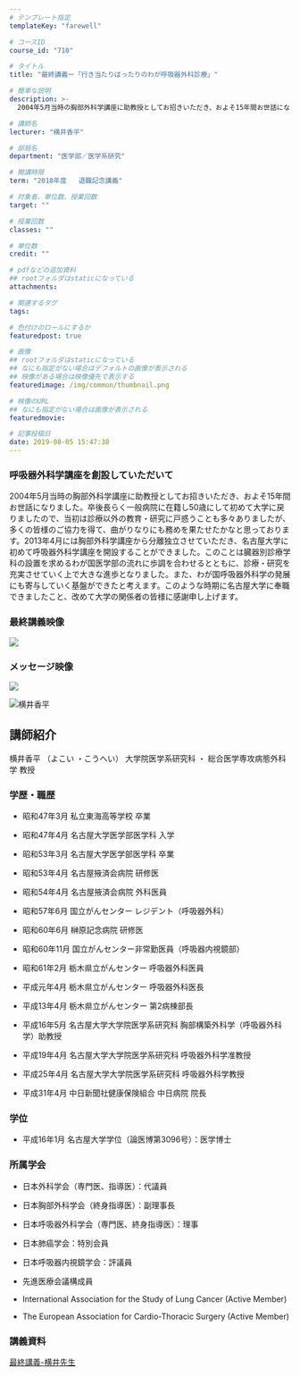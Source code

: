 ```yaml
---
# テンプレート指定
templateKey: "farewell"

# コースID
course_id: "710"

# タイトル
title: "最終講義ー「行き当たりばったりのわが呼吸器外科診療」"

# 簡単な説明
description: >-
  2004年5月当時の胸部外科学講座に助教授としてお招きいただき、およそ15年間お世話になりました。卒後長らく一般病院に在籍し50歳にして初めて大学に戻りましたので、当初は診療以外の教育・研究に...

# 講師名
lecturer: "横井香平"

# 部局名
department: "医学部／医学系研究"

# 開講時限
term: "2018年度	退職記念講義"

# 対象者、単位数、授業回数
target: ""

# 授業回数
classes: ""

# 単位数
credit: ""

# pdfなどの追加資料
## rootフォルダはstaticになっている
attachments: 

# 関連するタグ
tags:

# 色付けのロールにするか
featuredpost: true

# 画像
## rootフォルダはstaticになっている
## なにも指定がない場合はデフォルトの画像が表示される
## 映像がある場合は映像優先で表示する
featuredimage: /img/common/thumbnail.png

# 映像のURL
## なにも指定がない場合は画像が表示される
featuredmovie: 

# 記事投稿日
date: 2019-08-05 15:47:38
---
```


### 呼吸器外科学講座を創設していただいて


2004年5月当時の胸部外科学講座に助教授としてお招きいただき、およそ15年間お世話になりました。卒後長らく一般病院に在籍し50歳にして初めて大学に戻りましたので、当初は診療以外の教育・研究に戸惑うことも多々ありましたが、多くの皆様のご協力を得て、曲がりなりにも務めを果たせたかなと思っております。2013年4月には胸部外科学講座から分離独立させていただき、名古屋大学に初めて呼吸器外科学講座を開設することができました。このことは臓器別診療学科の設置を求めるわが国医学部の流れに歩調を合わせるとともに、診療・研究を充実させていく上で大きな進歩となりました。また、わが国呼吸器外科学の発展にも寄与していく基盤ができたと考えます。このような時期に名古屋大学に奉職できましたこと、改めて大学の関係者の皆様に感謝申し上げます。


### 最終講義映像




![](/files/710/movieimage1.png) 

### メッセージ映像




![](/files/710/movieimage2.png) 

![横井香平](/files/710/kouhei_yokoi_2.jpg) 

## 講師紹介


横井香平 （よこい ・こうへい） 大学院医学系研究科 ・ 総合医学専攻病態外科学 教授


### 学歴・職歴



* 昭和47年3月 私立東海高等学校 卒業

* 昭和47年4月 名古屋大学医学部医学科 入学

* 昭和53年3月 名古屋大学医学部医学科 卒業

* 昭和53年4月 名古屋掖済会病院 研修医

* 昭和54年4月 名古屋掖済会病院 外科医員

* 昭和57年6月 国立がんセンター レジデント（呼吸器外科）

* 昭和60年6月 榊原記念病院 研修医

* 昭和60年11月 国立がんセンター非常勤医員（呼吸器内視鏡部）

* 昭和61年2月 栃木県立がんセンター 呼吸器外科医員

* 平成元年4月 栃木県立がんセンター 呼吸器外科医長

* 平成13年4月 栃木県立がんセンター 第2病棟部長

* 平成16年5月 名古屋大学大学院医学系研究科 胸部構築外科学（呼吸器外科学）助教授

* 平成19年4月 名古屋大学大学院医学系研究科 呼吸器外科学准教授

* 平成25年4月 名古屋大学大学院医学系研究科 呼吸器外科学教授

* 平成31年4月 中日新聞社健康保険組合 中日病院 院長

### 学位



* 平成16年1月 名古屋大学学位（論医博第3096号）：医学博士

### 所属学会



* 日本外科学会（専門医、指導医）：代議員

* 日本胸部外科学会（終身指導医）：副理事長

* 日本呼吸器外科学会（専門医、終身指導医）：理事

* 日本肺癌学会：特別会員

* 日本呼吸器内視鏡学会：評議員

* 先進医療会議構成員

* International Association for the Study of Lung Cancer (Active Member)

* The European Association for Cardio-Thoracic Surgery (Active Member)


### 講義資料


[最終講義-横井先生](/files/710/kouhei_yokoi_document.pdf) 
